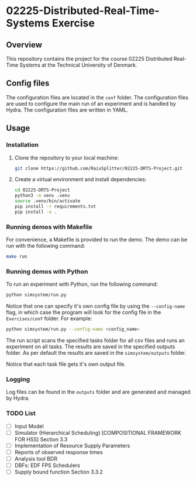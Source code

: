 # 02225-Distributed-Real-Time-Systems Exercise

## Overview

This repository contains the project for the course 02225 Distributed Real-Time Systems at the Technical University of Denmark. 

## Config files

The configuration files are located in the `conf` folder. The configuration files are used to configure the main run of an experiment and is handled by Hydra. The configuration files are written in YAML.

## Usage

### Installation

1. Clone the repository to your local machine:

    ```bash
    git clone https://github.com/RaixSplitter/02225-DRTS-Project.git
    ```

2. Create a virtual environment and install dependencies:

    ```bash
    cd 02225-DRTS-Project
    python3 -m venv .venv
    source .venv/bin/activate
    pip install -r requirements.txt
    pip install -e .
    ```

### Running demos with Makefile

For convenience, a Makefile is provided to run the demo. The demo can be run with the following command:

```bash
make run
```

### Running demos with Python

To run an experiment with Python, run the following command:

```bash
python simsystem/run.py
```

Notice that one can specify it's own config file by using the `--config-name` flag, in which case the program will look for the config file in the `Exercises/conf` folder. For example:

```bash
python simsystem/run.py --config-name <config_name>
```

The run script scans the specified tasks folder for all csv files and runs an experiment on all tasks. The results are saved in the specified outputs folder. As per default the results are saved in the `simsystem/outputs` folder.

Notice that each task file gets it's own output file.

### Logging

Log files can be found in the `outputs` folder and are generated and managed by Hydra.



### TODO List

- [ ] Input Model
- [ ] Simulator (Hierarchical Scheduling) [COMPOSITIONAL FRAMEWORK FOR HSS] Section 3.3
- [ ] Implementation of Resource Supply Parameters
- [ ] Reports of observed response times
- [ ] Analysis tool BDR
- [ ] DBFs: EDF FPS Schedulers
- [ ] Supply bound function Section 3.3.2
